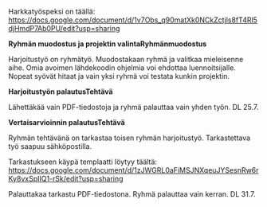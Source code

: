 
Harkkatyöspeksi on täällä:   https://docs.google.com/document/d/1v7Obs_q90matXk0NCkZctjls8fT4Rl5djHmdP7Ab0PU/edit?usp=sharing

**Ryhmän muodostus ja projektin valintaRyhmänmuodostus**

Harjoitustyö on ryhmätyö. Muodostakaan ryhmä ja valitkaa mieleisenne aihe. Omia avoimen lähdekoodin ohjelmia voi ehdottaa luennoitsijalle. Nopeat syövät hitaat ja vain yksi ryhmä voi testata kunkin projektin.

**Harjoitustyön palautusTehtävä**

Lähettäkää vain PDF-tiedostoja ja ryhmä palauttaa vain yhden työn. DL 25.7.


**Vertaisarvioinnin palautusTehtävä**

Ryhmän tehtävänä on tarkastaa toisen ryhmän harjoitustyö. Tarkastettava työ saapuu sähköpostilla.

Tarkastukseen käypä templaatti löytyy täältä:  
https://docs.google.com/document/d/1zJWGRL0aFiMSJNXqeuJYSesnRw6rKy8vxSpIIQ1-rSk/edit?usp=sharing


Palauttakaa tarkastu PDF-tiedostona. Ryhmä palauttaa vain kerran. DL 31.7.
